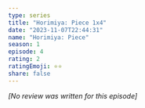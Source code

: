 ```yaml
---
type: series
title: "Horimiya: Piece 1x4"
date: "2023-11-07T22:44:31"
name: "Horimiya: Piece"
season: 1
episode: 4
rating: 2
ratingEmoji: ⭐️⭐️
share: false
---
```


*[No review was written for this episode]*
